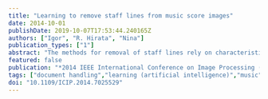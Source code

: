 ```yaml
---
title: "Learning to remove staff lines from music score images"
date: 2014-10-01
publishDate: 2019-10-07T17:53:44.240165Z
authors: ["Igor", "R. Hirata", "Nina"]
publication_types: ["1"]
abstract: "The methods for removal of staff lines rely on characteristics specific to musical documents and they are usually not robust to some types of imperfections in the images. To overcome this limitation, we propose the use of binary morphological operator learning, a technique that estimates a local operator from a set of example images. Experimental results in both synthetic and real images show that our approach can adapt to different types of deformations and achieves similar or better performance than existing methods in most of the test scenarios."
featured: false
publication: "*2014 IEEE International Conference on Image Processing (ICIP)*"
tags: ["document handling","learning (artificial intelligence)","music","staff line removal method","musical document characteristics","binary morphological operator learning","local operator","deformation","music score images","Training","Skeleton","Robustness","Text analysis","Optical imaging","Learning systems","Accuracy","Machine Learning","Document analysis","Optical Music Recognition","Staff Removal"]
doi: "10.1109/ICIP.2014.7025529"
---
```



